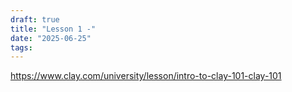 ```yaml
---
draft: true
title: "Lesson 1 -"
date: "2025-06-25"
tags: 
---
```

https://www.clay.com/university/lesson/intro-to-clay-101-clay-101